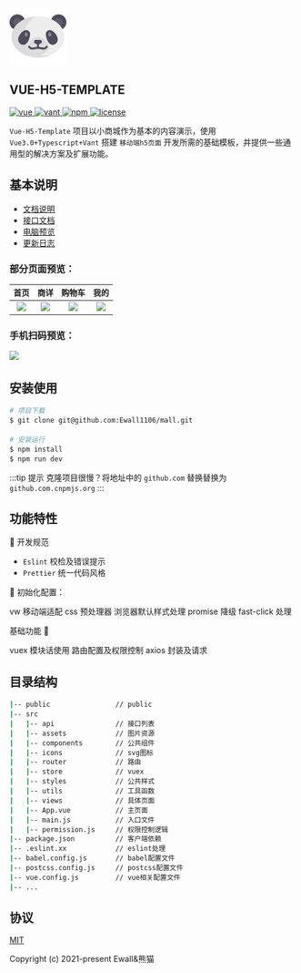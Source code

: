 <img width="100" height="100" src="https://raw.githubusercontent.com/Ewall1106/panda-vue-template/master/src/assets/logo.png">

## VUE-H5-TEMPLATE

<p>
  <a href="https://github.com/vuejs/vue">
    <img src="https://img.shields.io/badge/vue-2.6.11-brightgreen.svg" alt="vue">
  </a>
  </a>
    <a href="https://youzan.github.io/vant/#/zh-CN/">
    <img src="https://img.shields.io/badge/vant-2.7.0-brightgreen.svg" alt="vant">
  </a>
  <a href="https://www.npmjs.com/">
    <img src="https://img.shields.io/badge/npm-6.9.0-blue.svg" alt="npm">
  </a>
  <a href="https://github.com/Ewall1106/panda-vue-template/blob/master/LICENSE">
    <img src="https://img.shields.io/github/license/mashape/apistatus.svg" alt="license">
  </a>
</p>

`Vue-H5-Template` 项目以小商城作为基本的内容演示，使用 `Vue3.0+Typescript+Vant` 搭建 `移动端h5页面` 开发所需的基础模板，并提供一些通用型的解决方案及扩展功能。

## 基本说明

- [文档说明](https://docs.xwhx.top/mall)
- [接口文档](https://yapi.xwhx.top)
- [电脑预览](https://mall.xwhx.top)
- [更新日志](https://github.com/Ewall1106/mall/blob/master/changelog.md)

### 部分页面预览：

|                                首页                                 |                                商详                                 |                               购物车                                |                                我的                                 |
| :-----------------------------------------------------------------: | :-----------------------------------------------------------------: | :-----------------------------------------------------------------: | :-----------------------------------------------------------------: |
| <img width="200" src="https://s3.ax1x.com/2021/01/06/sVDeFs.jpg" /> | <img width="200" src="https://s3.ax1x.com/2021/01/06/sV06De.jpg" /> | <img width="200" src="https://s3.ax1x.com/2021/01/06/sV0yuD.jpg" /> | <img width="200" src="https://s3.ax1x.com/2021/01/06/sV0rjO.jpg" /> |

### 手机扫码预览：

<img width="200" class="zoom" src="https://s3.ax1x.com/2021/01/06/sVDlOU.png">

## 安装使用

```bash
# 项目下载
$ git clone git@github.com:Ewall1106/mall.git

# 安装运行
$ npm install
$ npm run dev
```

:::tip 提示
克隆项目很慢？将地址中的 `github.com` 替换替换为 `github.com.cnpmjs.org`
:::

## 功能特性

:paperclip: 开发规范

- `Eslint` 校检及错误提示
- `Prettier` 统一代码风格

:hammer: 初始化配置：

vw 移动端适配
css 预处理器
浏览器默认样式处理
promise 降级
fast-click 处理

基础功能 :wrench:

vuex 模块话使用
路由配置及权限控制
axios 封装及请求

## 目录结构

```bash
|-- public                // public
|-- src
|   |-- api               // 接口列表
|   |-- assets            // 图片资源
|   |-- components        // 公共组件
|   |-- icons             // svg图标
|   |-- router            // 路由
|   |-- store             // vuex
|   |-- styles            // 公共样式
|   |-- utils             // 工具函数
|   |-- views             // 具体页面
|   |-- App.vue           // 主页面
|   |-- main.js           // 入口文件
|   |-- permission.js     // 权限控制逻辑
|-- package.json          // 客户端依赖
|-- .eslint.xx            // eslint处理
|-- babel.config.js       // babel配置文件
|-- postcss.config.js     // postcss配置文件
|-- vue.config.js         // vue相关配置文件
|-- ...
```

## 协议

[MIT](https://github.com/Ewall1106/mall/blob/master/LICENSE)

Copyright (c) 2021-present Ewall&熊猫
